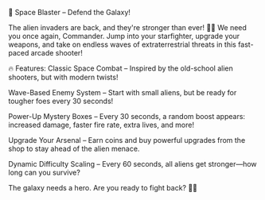 🚀 Space Blaster – Defend the Galaxy!

The alien invaders are back, and they're stronger than ever! 🌌👾 We need you once again, Commander. Jump into your starfighter, upgrade your weapons, and take on endless waves of extraterrestrial threats in this fast-paced arcade shooter!

🔥 Features:
Classic Space Combat – Inspired by the old-school alien shooters, but with modern twists!

Wave-Based Enemy System – Start with small aliens, but be ready for tougher foes every 30 seconds!

Power-Up Mystery Boxes – Every 30 seconds, a random boost appears: increased damage, faster fire rate, extra lives, and more!

Upgrade Your Arsenal – Earn coins and buy powerful upgrades from the shop to stay ahead of the alien menace.

Dynamic Difficulty Scaling – Every 60 seconds, all aliens get stronger—how long can you survive?

The galaxy needs a hero. Are you ready to fight back? 🚀🔥

